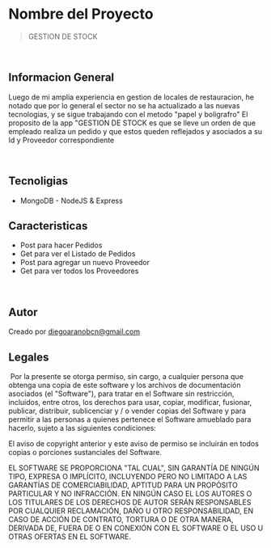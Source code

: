 
# Nombre del Proyecto
> GESTION DE STOCK
​

​
## Informacion General
Luego de mi amplia experiencia en gestion de locales de restauracion, he notado que por lo general el sector no se ha actualizado a las nuevas tecnologias, y se sigue trabajando con el metodo "papel y boligrafro"
El proposito  de la app "GESTION DE STOCK es que se lleve un orden  de que empleado realiza un pedido y que estos queden reflejados y asociados a su Id y Proveedor correspondiente
​

​
## Tecnoligias 
 
* MongoDB - NodeJS & Express
​
## Caracteristicas
* Post para hacer Pedidos
* Get para ver el Listado de Pedidos
* Post para agregar un nuevo Proveedor
* Get para ver todos los Proveedores


​
## Autor
Creado por [diegoaranobcn@gmail.com](https://www.linkedin.com/in/diego-arano-cabrera-864126bb/) 
​
## Legales
​
Por la presente se otorga permiso, sin cargo, a cualquier persona que obtenga una copia
de este software y los archivos de documentación asociados (el "Software"), para tratar
en el Software sin restricción, incluidos, entre otros, los derechos
para usar, copiar, modificar, fusionar, publicar, distribuir, sublicenciar y / o vender
copias del Software y para permitir a las personas a quienes pertenece el Software
amueblado para hacerlo, sujeto a las siguientes condiciones:

El aviso de copyright anterior y este aviso de permiso se incluirán en todos
copias o porciones sustanciales del Software.

EL SOFTWARE SE PROPORCIONA "TAL CUAL", SIN GARANTÍA DE NINGÚN TIPO, EXPRESA O
IMPLÍCITO, INCLUYENDO PERO NO LIMITADO A LAS GARANTÍAS DE COMERCIABILIDAD,
APTITUD PARA UN PROPÓSITO PARTICULAR Y NO INFRACCIÓN. EN NINGÚN CASO EL
LOS AUTORES O LOS TITULARES DE LOS DERECHOS DE AUTOR SERÁN RESPONSABLES POR CUALQUIER RECLAMACIÓN, DAÑO U OTRO
RESPONSABILIDAD, EN CASO DE ACCIÓN DE CONTRATO, TORTURA O DE OTRA MANERA, DERIVADA DE,
FUERA DE O EN CONEXIÓN CON EL SOFTWARE O EL USO U OTRAS OFERTAS EN EL
SOFTWARE.
